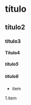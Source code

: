 # título #
## título2 ##
### título3 ###
#### Título4 ###
##### título5 #####
##### título6 #####

- item

1.item